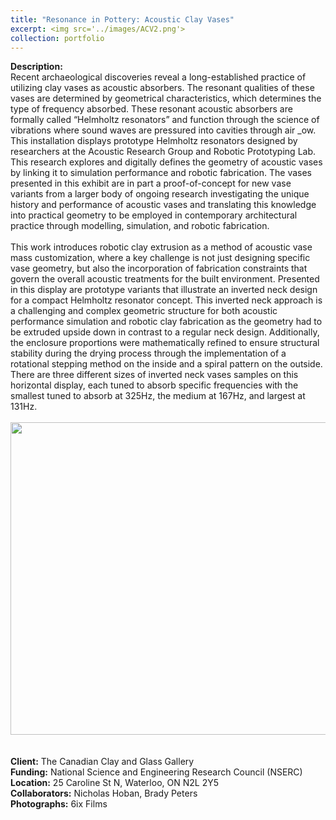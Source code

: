 ```yaml
---
title: "Resonance in Pottery: Acoustic Clay Vases"
excerpt: <img src='../images/ACV2.png'>
collection: portfolio
---
```

**Description:**
<br/> Recent archaeological discoveries reveal a long-established practice of utilizing clay vases as acoustic absorbers. The resonant qualities of these vases are determined by geometrical characteristics, which determines the type of frequency absorbed. These resonant acoustic absorbers are formally called “Helmholtz resonators” and function through the science of vibrations where sound waves are pressured into cavities through air _ow. This installation displays prototype Helmholtz resonators designed by researchers at the Acoustic Research Group and Robotic Prototyping Lab. This research explores and digitally defines the geometry of acoustic vases by linking it to simulation performance and robotic fabrication. The vases presented in this exhibit are in part a proof-of-concept for new vase variants from a larger body of ongoing research investigating the unique history and performance of acoustic vases and translating this knowledge into practical geometry to be employed in contemporary architectural practice through modelling, simulation, and robotic fabrication.
<br/>
<br/>This work introduces robotic clay extrusion as a method of acoustic vase mass customization, where a key challenge is not just designing specific vase geometry, but also the incorporation of fabrication constraints that govern the overall acoustic treatments for the built environment. Presented in this display are prototype variants that illustrate an inverted neck design for a compact Helmholtz resonator concept. This inverted neck approach is a challenging and complex geometric structure for both acoustic performance simulation and robotic clay fabrication as the geometry had to be extruded upside down in contrast to a regular neck design. Additionally, the enclosure proportions were mathematically refined to ensure structural stability during the drying process through the implementation of a rotational stepping method on the inside and a spiral pattern on the outside. There are three different sizes of inverted neck vases samples on this horizontal display, each tuned to absorb specific frequencies with the smallest tuned to absorb at 325Hz, the medium at 167Hz, and largest at 131Hz.
<br/>
<br/> <img src='/design/images/ACV.png' width="700" height="500">
<br/>
<br/>
<br/>**Client:** The Canadian Clay and Glass Gallery
<br/> **Funding:** National Science and Engineering Research Council (NSERC)
<br/> **Location:**  25 Caroline St N, Waterloo, ON N2L 2Y5
<br/> **Collaborators:** Nicholas Hoban, Brady Peters
<br/> **Photographs:** 6ix Films

